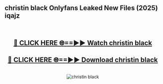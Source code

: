 <h2>christin black Onlyfans Leaked New Files (2025) iqajz</h2>
<br>
<div align="center">
<h2><a href="https://mediafiles.top/christin_black&ref=git" rel="nofollow">🔴 CLICK HERE 🌐==►► Watch christin black</a></h2>
<h2><a href="https://mediafiles.top/christin_black&ref=git" rel="nofollow">🔴 CLICK HERE 🌐==►► Download christin black</a></h2>
<br>
<a href="https://mediafiles.top/christin_black&ref=git" rel="nofollow" data-target="animated-image.originalLink"><img src="https://i.ibb.co.com/xMMVF88/686577567.gif" alt="christin black" style="max-width: 100%; display: inline-block;" data-target="animated-image.originalImage"></a>
</div>
<br>
<br>